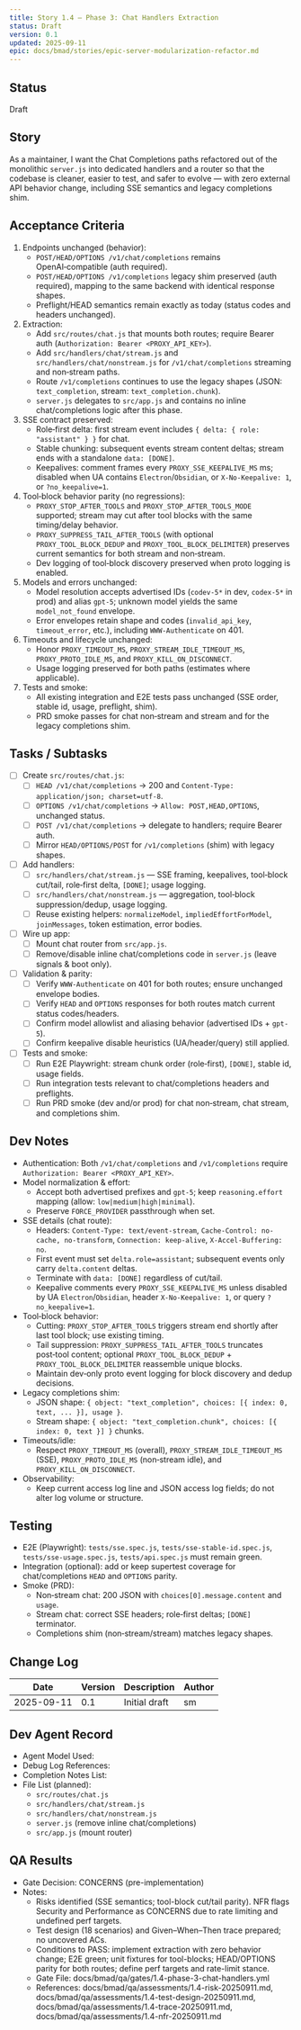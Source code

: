 ```yaml
---
title: Story 1.4 — Phase 3: Chat Handlers Extraction
status: Draft
version: 0.1
updated: 2025-09-11
epic: docs/bmad/stories/epic-server-modularization-refactor.md
---
```


## Status

Draft

## Story

As a maintainer, I want the Chat Completions paths refactored out of the monolithic `server.js` into dedicated handlers and a router so that the codebase is cleaner, easier to test, and safer to evolve — with zero external API behavior change, including SSE semantics and legacy completions shim.

## Acceptance Criteria

1. Endpoints unchanged (behavior):
   - `POST/HEAD/OPTIONS /v1/chat/completions` remains OpenAI‑compatible (auth required).
   - `POST/HEAD/OPTIONS /v1/completions` legacy shim preserved (auth required), mapping to the same backend with identical response shapes.
   - Preflight/HEAD semantics remain exactly as today (status codes and headers unchanged).
2. Extraction:
   - Add `src/routes/chat.js` that mounts both routes; require Bearer auth (`Authorization: Bearer <PROXY_API_KEY>`).
   - Add `src/handlers/chat/stream.js` and `src/handlers/chat/nonstream.js` for `/v1/chat/completions` streaming and non‑stream paths.
   - Route `/v1/completions` continues to use the legacy shapes (JSON: `text_completion`, stream: `text_completion.chunk`).
   - `server.js` delegates to `src/app.js` and contains no inline chat/completions logic after this phase.
3. SSE contract preserved:
   - Role‑first delta: first stream event includes `{ delta: { role: "assistant" } }` for chat.
   - Stable chunking: subsequent events stream content deltas; stream ends with a standalone `data: [DONE]`.
   - Keepalives: comment frames every `PROXY_SSE_KEEPALIVE_MS` ms; disabled when UA contains `Electron`/`Obsidian`, or `X-No-Keepalive: 1`, or `?no_keepalive=1`.
4. Tool‑block behavior parity (no regressions):
   - `PROXY_STOP_AFTER_TOOLS` and `PROXY_STOP_AFTER_TOOLS_MODE` supported; stream may cut after tool blocks with the same timing/delay behavior.
   - `PROXY_SUPPRESS_TAIL_AFTER_TOOLS` (with optional `PROXY_TOOL_BLOCK_DEDUP` and `PROXY_TOOL_BLOCK_DELIMITER`) preserves current semantics for both stream and non‑stream.
   - Dev logging of tool‑block discovery preserved when proto logging is enabled.
5. Models and errors unchanged:
   - Model resolution accepts advertised IDs (`codev-5*` in dev, `codex-5*` in prod) and alias `gpt-5`; unknown model yields the same `model_not_found` envelope.
   - Error envelopes retain shape and codes (`invalid_api_key`, `timeout_error`, etc.), including `WWW‑Authenticate` on 401.
6. Timeouts and lifecycle unchanged:
   - Honor `PROXY_TIMEOUT_MS`, `PROXY_STREAM_IDLE_TIMEOUT_MS`, `PROXY_PROTO_IDLE_MS`, and `PROXY_KILL_ON_DISCONNECT`.
   - Usage logging preserved for both paths (estimates where applicable).
7. Tests and smoke:
   - All existing integration and E2E tests pass unchanged (SSE order, stable id, usage, preflight, shim).
   - PRD smoke passes for chat non‑stream and stream and for the legacy completions shim.

## Tasks / Subtasks

- [ ] Create `src/routes/chat.js`:
  - [ ] `HEAD /v1/chat/completions` → 200 and `Content-Type: application/json; charset=utf-8`.
  - [ ] `OPTIONS /v1/chat/completions` → `Allow: POST,HEAD,OPTIONS`, unchanged status.
  - [ ] `POST /v1/chat/completions` → delegate to handlers; require Bearer auth.
  - [ ] Mirror `HEAD/OPTIONS/POST` for `/v1/completions` (shim) with legacy shapes.

- [ ] Add handlers:
  - [ ] `src/handlers/chat/stream.js` — SSE framing, keepalives, tool‑block cut/tail, role‑first delta, `[DONE]`; usage logging.
  - [ ] `src/handlers/chat/nonstream.js` — aggregation, tool‑block suppression/dedup, usage logging.
  - [ ] Reuse existing helpers: `normalizeModel`, `impliedEffortForModel`, `joinMessages`, token estimation, error bodies.

- [ ] Wire up app:
  - [ ] Mount chat router from `src/app.js`.
  - [ ] Remove/disable inline chat/completions code in `server.js` (leave signals & boot only).

- [ ] Validation & parity:
  - [ ] Verify `WWW‑Authenticate` on 401 for both routes; ensure unchanged envelope bodies.
  - [ ] Verify `HEAD` and `OPTIONS` responses for both routes match current status codes/headers.
  - [ ] Confirm model allowlist and aliasing behavior (advertised IDs + `gpt-5`).
  - [ ] Confirm keepalive disable heuristics (UA/header/query) still applied.

- [ ] Tests and smoke:
  - [ ] Run E2E Playwright: stream chunk order (role‑first), `[DONE]`, stable id, usage fields.
  - [ ] Run integration tests relevant to chat/completions headers and preflights.
  - [ ] Run PRD smoke (dev and/or prod) for chat non‑stream, chat stream, and completions shim.

## Dev Notes

- Authentication: Both `/v1/chat/completions` and `/v1/completions` require `Authorization: Bearer <PROXY_API_KEY>`.
- Model normalization & effort:
  - Accept both advertised prefixes and `gpt-5`; keep `reasoning.effort` mapping (allow: `low|medium|high|minimal`).
  - Preserve `FORCE_PROVIDER` passthrough when set.
- SSE details (chat route):
  - Headers: `Content-Type: text/event-stream`, `Cache-Control: no-cache, no-transform`, `Connection: keep-alive`, `X-Accel-Buffering: no`.
  - First event must set `delta.role=assistant`; subsequent events only carry `delta.content` deltas.
  - Terminate with `data: [DONE]` regardless of cut/tail.
  - Keepalive comments every `PROXY_SSE_KEEPALIVE_MS` unless disabled by UA `Electron`/`Obsidian`, header `X-No-Keepalive: 1`, or query `?no_keepalive=1`.
- Tool‑block behavior:
  - Cutting: `PROXY_STOP_AFTER_TOOLS` triggers stream end shortly after last tool block; use existing timing.
  - Tail suppression: `PROXY_SUPPRESS_TAIL_AFTER_TOOLS` truncates post‑tool content; optional `PROXY_TOOL_BLOCK_DEDUP` + `PROXY_TOOL_BLOCK_DELIMITER` reassemble unique blocks.
  - Maintain dev‑only proto event logging for block discovery and dedup decisions.
- Legacy completions shim:
  - JSON shape: `{ object: "text_completion", choices: [{ index: 0, text, ... }], usage }`.
  - Stream shape: `{ object: "text_completion.chunk", choices: [{ index: 0, text }] }` chunks.
- Timeouts/idle:
  - Respect `PROXY_TIMEOUT_MS` (overall), `PROXY_STREAM_IDLE_TIMEOUT_MS` (SSE), `PROXY_PROTO_IDLE_MS` (non‑stream idle), and `PROXY_KILL_ON_DISCONNECT`.
- Observability:
  - Keep current access log line and JSON access log fields; do not alter log volume or structure.

## Testing

- E2E (Playwright): `tests/sse.spec.js`, `tests/sse-stable-id.spec.js`, `tests/sse-usage.spec.js`, `tests/api.spec.js` must remain green.
- Integration (optional): add or keep supertest coverage for chat/completions `HEAD` and `OPTIONS` parity.
- Smoke (PRD):
  - Non‑stream chat: 200 JSON with `choices[0].message.content` and `usage`.
  - Stream chat: correct SSE headers; role‑first deltas; `[DONE]` terminator.
  - Completions shim (non‑stream/stream) matches legacy shapes.

## Change Log

| Date       | Version | Description   | Author |
| ---------- | ------- | ------------- | ------ |
| 2025-09-11 | 0.1     | Initial draft | sm     |

## Dev Agent Record

- Agent Model Used:
- Debug Log References:
- Completion Notes List:
- File List (planned):
  - `src/routes/chat.js`
  - `src/handlers/chat/stream.js`
  - `src/handlers/chat/nonstream.js`
  - `server.js` (remove inline chat/completions)
  - `src/app.js` (mount router)

## QA Results

- Gate Decision: CONCERNS (pre-implementation)
- Notes:
  - Risks identified (SSE semantics; tool-block cut/tail parity). NFR flags Security and Performance as CONCERNS due to rate limiting and undefined perf targets.
  - Test design (18 scenarios) and Given–When–Then trace prepared; no uncovered ACs.
  - Conditions to PASS: implement extraction with zero behavior change; E2E green; unit fixtures for tool-blocks; HEAD/OPTIONS parity for both routes; define perf targets and rate-limit stance.
  - Gate File: docs/bmad/qa/gates/1.4-phase-3-chat-handlers.yml
  - References: docs/bmad/qa/assessments/1.4-risk-20250911.md, docs/bmad/qa/assessments/1.4-test-design-20250911.md, docs/bmad/qa/assessments/1.4-trace-20250911.md, docs/bmad/qa/assessments/1.4-nfr-20250911.md
